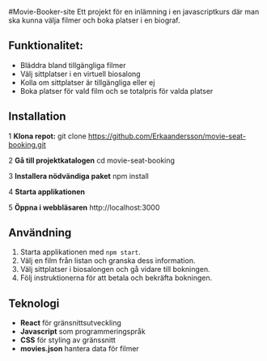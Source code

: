 #Movie-Booker-site
Ett projekt för en inlämning i en javascriptkurs där man ska kunna välja filmer och boka platser i en biograf. 

## Funktionalitet: 
- Bläddra bland tillgängliga filmer
- Välj sittplatser i en virtuell biosalong
- Kolla om sittplatser är tillgängliga eller ej
- Boka platser för vald film och se totalpris för valda platser

## Installation 
1 **Klona repot:**
   git clone https://github.com/Erkaandersson/movie-seat-booking.git
   
2 **Gå till projektkatalogen**
  cd movie-seat-booking
  
3 **Installera nödvändiga paket**
  npm install
  
4 **Starta applikationen** 

5 **Öppna i webbläsaren** 
  http://localhost:3000

## Användning
1. Starta applikationen med `npm start`.
2. Välj en film från listan och granska dess information.
3. Välj sittplatser i biosalongen och gå vidare till bokningen.
4. Följ instruktionerna för att betala och bekräfta bokningen.

## Teknologi 
- **React** för gränsnittsutveckling
- **Javascript** som programmeringspråk
- **CSS** för styling av gränssnitt
- **movies.json** hantera data för filmer
  


